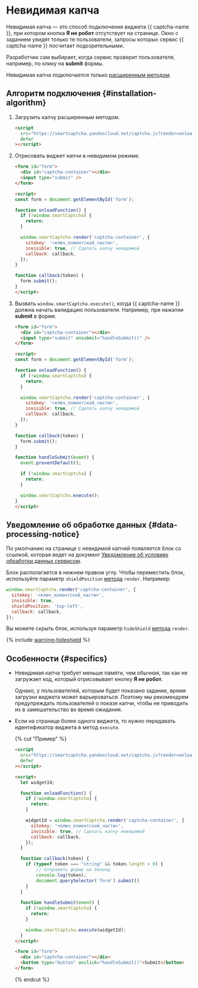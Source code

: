 # Невидимая капча

Невидимая капча — это способ подключения виджета {{ captcha-name }}, при котором кнопка **Я не робот** отсутствует на странице. Окно с заданием увидят только те пользователи, запросы которых сервис {{ captcha-name }} посчитает подозрительными.

Разработчик сам выбирает, когда сервис проверит пользователя, например, по клику на **submit** формы.

Невидимая капча подключается только [расширенным методом](./widget-methods.md#extended-method).

## Алгоритм подключения {#installation-algorithm}

1. Загрузить капчу расширенным методом.

    ```html
    <script
      src="https://smartcaptcha.yandexcloud.net/captcha.js?render=onload&onload=onloadFunction"
      defer
    ></script>
    ```

1. Отрисовать виджет капчи в невидимом режиме.

    ```html
    <form id="form">
      <div id="captcha-container"></div>
      <input type="submit" />
    </form>
    
    <script>
    const form = document.getElementById('form');

    function onloadFunction() {
      if (!window.smartCaptcha) {
        return;
      }

      window.smartCaptcha.render('captcha-container', {
        sitekey: '<ключ_клиентской_части>',
        invisible: true, // Сделать капчу невидимой
        callback: callback,
      });
    }

    function callback(token) {
      form.submit();
    }
    </script>
    ```

1. Вызвать `window.smartCaptcha.execute()`, когда {{ captcha-name }} должна начать валидацию пользователя. Например, при нажатии **submit** в форме.

    ```html
    <form id="form">
      <div id="captcha-container"></div>
      <input type="submit" onsubmit="handleSubmit()" />
    </form>
    
    <script>
    const form = document.getElementById('form');

    function onloadFunction() {
      if (!window.smartCaptcha) {
        return;
      }

      window.smartCaptcha.render('captcha-container', {
        sitekey: '<ключ_клиентской_части>',
        invisible: true, // Сделать капчу невидимой
        callback: callback,
      });
    }

    function callback(token) {
      form.submit();
    }

    function handleSubmit(event) {
      event.preventDefault();
    
      if (!window.smartCaptcha) {
        return;
      }

      window.smartCaptcha.execute();
    }
    </script>
    ```
    
## Уведомление об обработке данных {#data-processing-notice}

По умолчанию на странице с невидимой капчей появляется блок со ссылкой, которая ведет на документ [Уведомление об условиях обработки данных сервисом](https://yandex.ru/legal/smartcaptcha_notice/).

Блок располагается в нижнем правом углу. Чтобы переместить блок, используйте параметр `shieldPosition` [метода](./widget-methods.md#render) `render`. Например:

```js
window.smartCaptcha.render('captcha-container', {
  sitekey: '<ключ_клиентской_части>',
  invisible: true,
  shieldPosition: 'top-left',
  callback: callback,
});
```

Вы можете скрыть блок, используя параметр `hideShield` [метода](./widget-methods.md#render) `render`.

{% include [warning-hideshield](../../_includes/smartcaptcha/warning-hideshield.md) %}

## Особенности {#specifics}

* Невидимая капча требует меньше памяти, чем обычная, так как не загружает код, который отрисовывает кнопку **Я не робот**.

    Однако, у пользователей, которым будет показано задание, время загрузки виджета может варьироваться. Поэтому мы рекомендуем предупреждать пользователей о показе капчи, чтобы не приводить их в замешательство во время ожидания.

* Если на странице более одного виджета, то нужно передавать идентификатор виджета в метод `execute`.

    {% cut "Пример" %}

    ```html
    <script
      src="https://smartcaptcha.yandexcloud.net/captcha.js?render=onload&onload=onloadFunction"
      defer
    ></script>

    <script>
      let widgetId;

      function onloadFunction() {
        if (!window.smartCaptcha) {
          return;
        }

        widgetId = window.smartCaptcha.render('captcha-container', {
          sitekey: '<ключ_клиентской_части>',
          invisible: true, // Сделать капчу невидимой
          callback: callback,
        });
      }

      function callback(token) {
        if (typeof token === "string" && token.length > 0) {
            // Отправить форму на бекенд
            console.log(token);
            document.querySelector('form').submit()
        }
      }
      
      function handleSubmit(event) {
        if (!window.smartCaptcha) {
          return;
        }

        window.smartCaptcha.execute(widgetId);
      }
    </script>

    <form id="form">
      <div id="captcha-container"></div>
      <button type="button" onclick="handleSubmit()">Submit</button>
    </form>
    ```

    {% endcut %}
